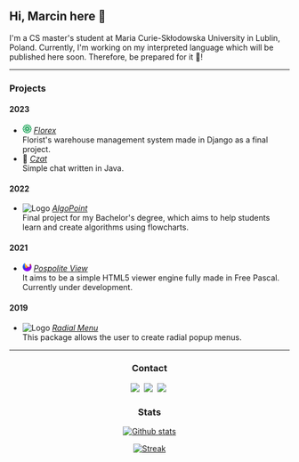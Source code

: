 ## Hi, Marcin here 👋

I'm a CS master's student at Maria Curie-Skłodowska University in Lublin, Poland. Currently, I'm working on my interpreted language which will be published here soon. Therefore, be prepared for it 🤗!

---

### Projects

#### 2023
<!--* <img width="16" title="Logo" src="https://github.com/Matek0611/Topaz-Interpreter/blob/main/resources/topaz_512.png?raw=true"> *[Topaz](https://github.com/Matek0611/Topaz-Interpreter)* <br> Topaz is a new interpreted programming language based on Free Pascal.-->
* <img width="16" title="Logo" src="https://github.com/Matek0611/Florex-Project/blob/main/project/static/logo.svg?raw=true"> *[Florex](https://github.com/Matek0611/Florex-Project)* <br> Florist's warehouse management system made in Django as a final project.
* 💬 *[Czat](https://github.com/Matek0611/JavaChatProject)* <br> Simple chat written in Java.

#### 2022
* <img width="16" title="Logo" src="https://algopoint.pl/img/ap_ikona.png"> *[AlgoPoint](https://algopoint.pl/)* <br> Final project for my Bachelor's degree, which aims to help students learn and create algorithms using flowcharts. 

#### 2021
* <img width="16" title="Logo" src="https://github.com/Matek0611/PospoliteView/blob/main/img/logo_pospolite_palette_24.png?raw=true"> *[Pospolite View](https://github.com/Matek0611/PospoliteView)* <br> It aims to be a simple HTML5 viewer engine fully made in Free Pascal. Currently under development.

#### 2019
* <img width="16" title="Logo" src="https://wiki.freepascal.org/images/2/29/TplxRadialMenu.png"> *[Radial Menu](https://wiki.freepascal.org/PospoLite)* <br> This package allows the user to create radial popup menus.

---

<div align="center">

### Contact

<div>
  <a href="https://linkedin.com/in/marcin-stefanowicz-y"><img src="https://img.shields.io/badge/-LinkedIn-0077B5?style=for-the-badge&logo=Linkedin&logoColor=white"/></a>&nbsp;
  <a href="mailto:matiowo@wp.pl"><img src="https://img.shields.io/badge/Email-WP-red?style=for-the-badge"/></a>&nbsp;
  <a href="https://algopoint.pl/"><img src="https://img.shields.io/badge/WWW-AlgoPoint-orange?style=for-the-badge"/></a>&nbsp;
</div>

### Stats
  
[![Github stats](https://github-readme-stats.vercel.app/api?username=Matek0611&show_icons=true&include_all_commits=true&theme=aura_dark)](https://github.com/matek0611/github-readme-stats)
  
[![Streak](https://streak-stats.demolab.com/?user=Matek0611&theme=aura-dark)](https://git.io/streak-stats)
  
<!-- [![Top Langs](https://github-readme-stats.vercel.app/api/top-langs/?username=Matek0611&layout=compact&theme=aura_dark)](https://github.com/matek0611/github-readme-stats) -->
  
</div>
  
<!--
**Matek0611/Matek0611** is a ✨ _special_ ✨ repository because its `README.md` (this file) appears on your GitHub profile.

Here are some ideas to get you started:

- 🔭 I’m currently working on ...
- 🌱 I’m currently learning ...
- 👯 I’m looking to collaborate on ...
- 🤔 I’m looking for help with ...
- 💬 Ask me about ...
- 📫 How to reach me: ...
- 😄 Pronouns: ...
- ⚡ Fun fact: ...
-->
